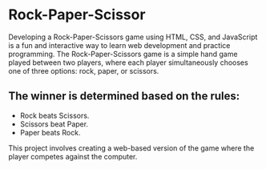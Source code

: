 # Rock-Paper-Scissor
Developing a Rock-Paper-Scissors game using HTML, CSS, and JavaScript is a fun and interactive way to learn web development and practice programming.
The Rock-Paper-Scissors game is a simple hand game played between two players, where each player simultaneously chooses one of three options: rock, paper, or scissors. 
## The winner is determined based on the rules:

- Rock beats Scissors.
- Scissors beat Paper.
- Paper beats Rock.

This project involves creating a web-based version of the game where the player competes against the computer.

